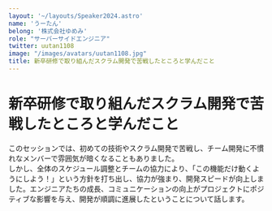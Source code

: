 ```yaml
---
layout: '~/layouts/Speaker2024.astro'
name: 'うーたん'
belong: '株式会社ゆめみ'
role: "サーバーサイドエンジニア"
twitter: uutan1108
image: "/images/avatars/uutan1108.jpg"
title: 新卒研修で取り組んだスクラム開発で苦戦したところと学んだこと
---
```


# 新卒研修で取り組んだスクラム開発で苦戦したところと学んだこと

このセッションでは、初めての技術やスクラム開発で苦戦し、チーム開発に不慣れなメンバーで雰囲気が暗くなることもありました。  
しかし、全体のスケジュール調整とチームの協力により、「この機能だけ動くようにしよう！」という方針を打ち出し、協力が強まり、開発スピードが向上しました。エンジニアたちの成長、コミュニケーションの向上がプロジェクトにポジティブな影響を与え、開発が順調に進展したということについて話します。
